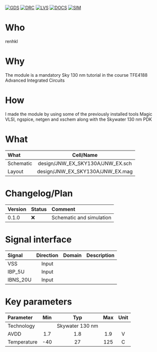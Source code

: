 
[![GDS](../../actions/workflows/gds.yaml/badge.svg)](../../actions/workflows/gds.yaml)
[![DRC](../../actions/workflows/drc.yaml/badge.svg)](../../actions/workflows/drc.yaml)
[![LVS](../../actions/workflows/lvs.yaml/badge.svg)](../../actions/workflows/lvs.yaml)
[![DOCS](../../actions/workflows/docs.yaml/badge.svg)](../../actions/workflows/docs.yaml)
[![SIM](../../actions/workflows/sim.yaml/badge.svg)](../../actions/workflows/sim.yaml)

# Who
renhkl

# Why
The module is a mandatory Sky 130 nm tutorial in the course TFE4188 Advanced Integrated Circuits

# How
I made the module by using some of the previously installed tools Magic VLSI, ngspice, netgen and xschem along with the Skywater 130 nm PDK


# What

| What            |        Cell/Name                 |
|:----------------|:--------------------------------:|
| Schematic       | design/JNW_EX_SKY130A/JNW_EX.sch |
| Layout          | design/JNW_EX_SKY130A/JNW_EX.mag |


# Changelog/Plan

| Version | Status  | Comment                  |
|:--------|:--------|:-------------------------|
|0.1.0    | :x:     | Schematic and simulation |


# Signal interface

| Signal       | Direction | Domain  | Description     |
|:-------------|:---------:|:-------:|:----------------|
| VSS          | Input     |         |                 |
| IBP_5U       | Input     |         |                 |
| IBNS_20U     | Input     |         |                 |


# Key parameters

| Parameter           | Min     | Typ             | Max     | Unit  |
|:--------------------|:-------:|:---------------:|:-------:|:-----:|
| Technology          |         | Skywater 130 nm |         |       |
| AVDD                | 1.7     | 1.8             | 1.9     | V     |
| Temperature         | -40     | 27              | 125     | C     |
